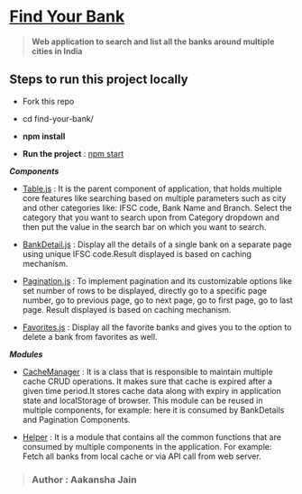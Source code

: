 # [Find Your Bank](https)

> **Web application to search and list all the banks around multiple cities in India**

## Steps to run this project locally

- Fork this repo

- cd find-your-bank/

- **npm install**

- **Run the project** : [npm start](http://localhost:3000/)

_**Components**_

- [Table.js](https) : It is the parent component of application, that holds multiple core features like searching based on multiple parameters such as city and other categories like: IFSC code, Bank Name and Branch. Select the category that you want to search upon from Category dropdown and then put the value in the search bar on which you want to search.

- [BankDetail.js](https) : Display all the details of a single bank on a separate page using unique IFSC code.Result displayed is based on caching mechanism.

- [Pagination.js](https) : To implement pagination and its customizable options like set number of rows to be displayed, directly go to a specific page number, go to previous page, go to next page, go to first page, go to last page. Result displayed is based on caching mechanism.

- [Favorites.js](https) : Display all the favorite banks and gives you to the option to delete a bank from favorites as well.

_**Modules**_

- [CacheManager](https) : It is a class that is responsible to maintain multiple cache CRUD operations. It makes sure that cache is expired after a given time period.It stores cache data along with expiry in application state and localStorage of browser. This module can be reused in multiple components, for example: here it is consumed by BankDetails and Pagination Components.

- [Helper](https) : It is a module that contains all the common functions that are consumed by multiple components in the application. For example: Fetch all banks from local cache or via API call from web server.

> ### Author : Aakansha Jain
